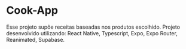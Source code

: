 # Cook-App
Esse projeto supõe receitas baseadas nos produtos escolhido.  Projeto desenvolvido utilizando:  React Native, Typescript, Expo, Expo Router, Reanimated, Supabase.
